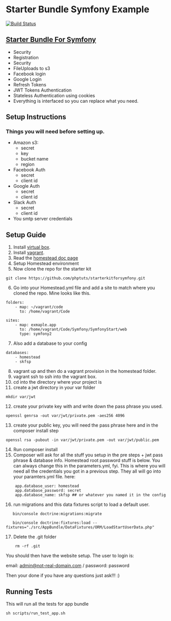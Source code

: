 # Starter Bundle Symfony Example

[![Build Status](https://travis-ci.org/phptuts/starter-bundle-example.svg?branch=master)](https://travis-ci.org/phptuts/starter-bundle-example)

## [Starter Bundle For Symfony](https://github.com/phptuts/StarterBundleForSymfony)

- Security
- Registration
- Security
- FileUploads to s3
- Facebook login
- Google Login
- Refresh Tokens
- JWT Tokens Authentication
- Stateless Authentication using cookies
- Everything is interfaced so you can replace what you need.

## Setup Instructions


### Things you will need before setting up.

- Amazon s3:
    - secret
    - key
    - bucket name
    - region
- Facebook Auth
    - secret
    - client id
- Google Auth
    - secret
    - client id
- Slack Auth
    - secret
    - client id
- You smtp server credentials

## Setup Guide

1. Install [virtual box](https://www.virtualbox.org/).
2. Install [vagrant](https://www.vagrantup.com/).
3. Read the [homestead doc page](https://laravel.com/docs/5.4/homestead)
4. Setup Homestead environment
5. Now clone the repo for the starter kit
``` 
git clone https://github.com/phptuts/starterkitforsymfony.git
```
6. Go into your Homestead.yml file and add a site to match where you cloned the repo.  Mine looks like this.
``` 
folders:
    - map: ~/vagrant/code
      to: /home/vagrant/Code

sites:
    - map: exmaple.app
      to: /home/vagrant/Code/Symfony/SymfonyStart/web
      type: symfony2
```
7. Also add a database to your config
``` 
databases:
    - homestead
    - skfsp
```
8. vagrant up and then do a vagrant provision in the homestead folder.
9. vagrant ssh to ssh into the vagrant box.
10. cd into the directory where your project is
11. create a jwt directory in your var folder
``` 
mkdir var/jwt
```
12. create your private key with and write down the pass phrase you used.
``` 
openssl genrsa -out var/jwt/private.pem -aes256 4096
```
13. create your public key, you will need the pass phrase here and in the composer install step
``` 
openssl rsa -pubout -in var/jwt/private.pem -out var/jwt/public.pem
```
14. Run  composer install
15. Composer will ask for all the stuff you setup in the pre steps + jwt pass phrase & database info.  Homestead root 
password stuff is below.  You can always change this in the parameters.yml, fyi.  This is where you will need all the credentials you got in a previous step.  They all will go into your paramters.yml file.
here:
``` 
    app.database_user: homestead
    app.database_password: secret
    app.database_name: skfsp ## or whatever you named it in the config
```
16. run migrations and this data fixtures script to load a default user.

``` 
   bin/console doctrine:migrations:migrate

   bin/console doctrine:fixtures:load --fixtures="./src/AppBundle/DataFixtures/ORM/LoadStartUserData.php"
```
17. Delete the .git folder
```
    rm -rf .git
```

You should then have the website setup.  The user to login is:

email: admin@not-real-domain.com /
password: password

Then your done if you have any questions just ask!!! :)

## Running Tests

This will run all the tests for app bundle

``` 
sh scripts/run_test_app.sh
```
